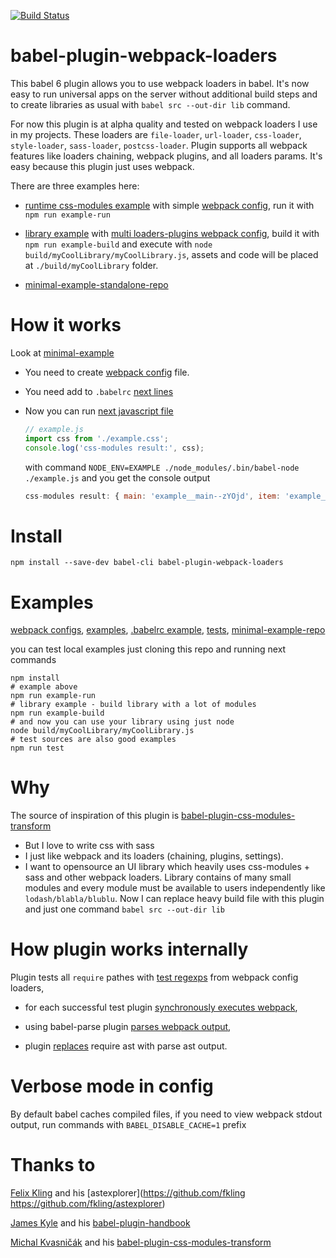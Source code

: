 [![Build Status](https://travis-ci.org/istarkov/babel-plugin-webpack-loaders.svg?branch=master)](https://travis-ci.org/istarkov/babel-plugin-webpack-loaders)

# babel-plugin-webpack-loaders

This babel 6 plugin allows you to use webpack loaders in babel.
It's now easy to run universal apps on the server without additional build steps and to create libraries as usual with `babel src --out-dir lib` command.

For now this plugin is at alpha quality and tested on webpack loaders I use in my projects.
These loaders are `file-loader`, `url-loader`, `css-loader`, `style-loader`, `sass-loader`, `postcss-loader`.
Plugin supports all webpack features like loaders chaining, webpack plugins, and all loaders params. It's easy because this plugin just uses webpack.

There are three examples here:

- [runtime css-modules example](https://github.com/istarkov/babel-plugin-webpack-loaders/blob/master/examples/runExample/run.js) with simple [webpack config](https://github.com/istarkov/babel-plugin-webpack-loaders/blob/master/examples_webpack_configs/run.webpack.config.js),
run it with `npm run example-run`

- [library example](https://github.com/istarkov/babel-plugin-webpack-loaders/blob/master/examples/myCoolLibrary/myCoolLibrary.js) with [multi loaders-plugins webpack config](https://github.com/istarkov/babel-plugin-webpack-loaders/blob/master/examples_webpack_configs/lib.webpack.config.js),
build it with `npm run example-build` and execute with `node build/myCoolLibrary/myCoolLibrary.js`, assets and code will be placed at `./build/myCoolLibrary` folder.

- [minimal-example-standalone-repo](https://github.com/istarkov/minimal-example-for-babel-plugin-webpack-loaders)

# How it works

Look at [minimal-example](https://github.com/istarkov/minimal-example-for-babel-plugin-webpack-loaders)

- You need to create [webpack config](https://github.com/istarkov/minimal-example-for-babel-plugin-webpack-loaders/blob/master/webpack.config.js) file.

- You need add to `.babelrc` [next lines](https://github.com/istarkov/minimal-example-for-babel-plugin-webpack-loaders/blob/master/.babelrc#L1-L16)

- Now you can run [next javascript file](https://github.com/istarkov/minimal-example-for-babel-plugin-webpack-loaders/blob/master/example.js)

  ```javascript
  // example.js
  import css from './example.css';
  console.log('css-modules result:', css);
  ```

  with command `NODE_ENV=EXAMPLE ./node_modules/.bin/babel-node ./example.js` and you get the console output

  ```javascript
  css-modules result: { main: 'example__main--zYOjd', item: 'example__item--W9XoN' }
  ```

# Install

```shell
npm install --save-dev babel-cli babel-plugin-webpack-loaders
```

# Examples

[webpack configs](https://github.com/istarkov/babel-plugin-webpack-loaders/tree/master/examples_webpack_configs),
[examples](https://github.com/istarkov/babel-plugin-webpack-loaders/tree/master/examples),
[.babelrc example](https://github.com/istarkov/babel-plugin-webpack-loaders/blob/master/.babelrc),
[tests](https://github.com/istarkov/babel-plugin-webpack-loaders/tree/master/test),
[minimal-example-repo](https://github.com/istarkov/minimal-example-for-babel-plugin-webpack-loaders)

you can test local examples just cloning this repo and running next commands

```shell
npm install
# example above
npm run example-run
# library example - build library with a lot of modules
npm run example-build
# and now you can use your library using just node
node build/myCoolLibrary/myCoolLibrary.js
# test sources are also good examples
npm run test
```

# Why

The source of inspiration of this plugin is [babel-plugin-css-modules-transform](https://github.com/michalkvasnicak/babel-plugin-css-modules-transform)

- But I love to write css with sass
- I just like webpack and its loaders (chaining, plugins, settings).
- I want to opensource an UI library which heavily uses css-modules + sass and other webpack loaders.
  Library contains of many small modules and every module must be available to users independently like `lodash/blabla/blublu`.
  Now I can replace heavy build file with this plugin and just one command `babel src --out-dir lib`

# How plugin works internally

Plugin tests all `require` pathes with [test regexps](https://github.com/istarkov/babel-plugin-webpack-loaders/blob/master/src/plugin.js#L91) from webpack config loaders,

- for each successful test plugin [synchronously executes webpack](https://github.com/istarkov/babel-plugin-webpack-loaders/blob/master/src/runWebPackSync.js#L15-L16),

- using babel-parse plugin [parses webpack output](https://github.com/istarkov/babel-plugin-webpack-loaders/blob/master/src/plugin.js#L7),

- plugin [replaces](https://github.com/istarkov/babel-plugin-webpack-loaders/blob/master/src/plugin.js#L104) require ast with parse ast output.

# Verbose mode in config

By default babel caches compiled files, if you need to view webpack stdout output, run commands with
`BABEL_DISABLE_CACHE=1` prefix

# Thanks to

[Felix Kling](https://github.com/fkling) and his [astexplorer](https://github.com/fkling https://github.com/fkling/astexplorer)

[James Kyle](https://github.com/thejameskyle) and his [babel-plugin-handbook](https://github.com/thejameskyle/babel-plugin-handbook)

[Michal Kvasničák](https://github.com/michalkvasnicak) and his [babel-plugin-css-modules-transform](https://github.com/michalkvasnicak/babel-plugin-css-modules-transform)
